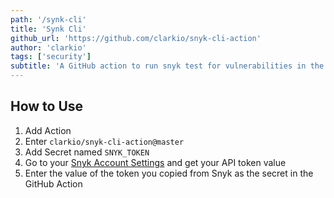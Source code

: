 ```yaml
---
path: '/synk-cli'
title: 'Synk Cli'
github_url: 'https://github.com/clarkio/snyk-cli-action'
author: 'clarkio'
tags: ['security']
subtitle: 'A GitHub action to run snyk test for vulnerabilities in the project'
---
```


## How to Use

1. Add Action
2. Enter `clarkio/snyk-cli-action@master`
3. Add Secret named `SNYK_TOKEN`
4. Go to your [Snyk Account Settings](https://app.snyk.io/account) and get your API token value
5. Enter the value of the token you copied from Snyk as the secret in the GitHub Action
